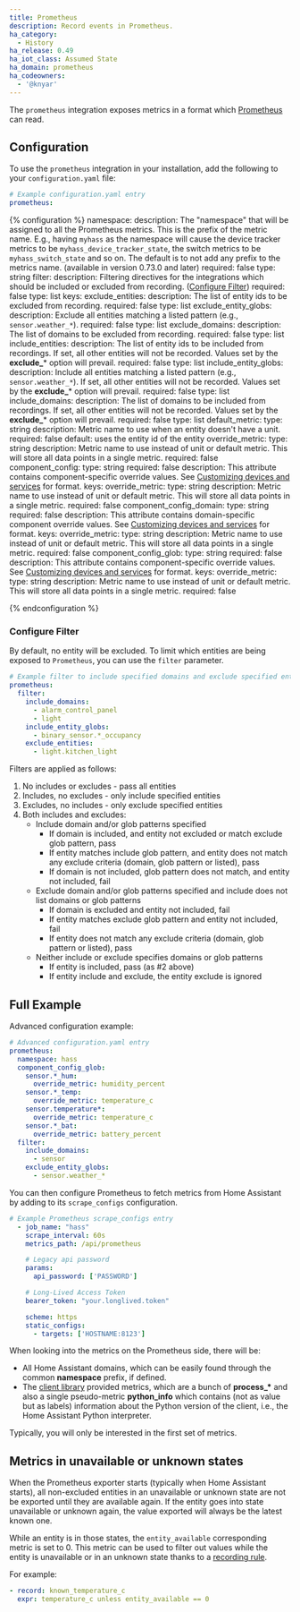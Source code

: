 ```yaml
---
title: Prometheus
description: Record events in Prometheus.
ha_category:
  - History
ha_release: 0.49
ha_iot_class: Assumed State
ha_domain: prometheus
ha_codeowners:
  - '@knyar'
---
```


The `prometheus` integration exposes metrics in a format which [Prometheus](https://prometheus.io/) can read.

## Configuration

To use the `prometheus` integration in your installation, add the following to your `configuration.yaml` file:

```yaml
# Example configuration.yaml entry
prometheus:
```

{% configuration %}
namespace:
  description: The "namespace" that will be assigned to all the Prometheus metrics. This is the prefix of the metric name. E.g., having `myhass` as the namespace will cause the device tracker metrics to be `myhass_device_tracker_state`, the switch metrics to be `myhass_switch_state` and so on. The default is to not add any prefix to the metrics name. (available in version 0.73.0 and later)
  required: false
  type: string
filter:
  description: Filtering directives for the integrations which should be included or excluded from recording. ([Configure Filter](#configure-filter))
  required: false
  type: list
  keys:
    exclude_entities:
      description: The list of entity ids to be excluded from recording.
      required: false
      type: list
    exclude_entity_globs:
      description: Exclude all entities matching a listed pattern (e.g., `sensor.weather_*`).
      required: false
      type: list
    exclude_domains:
      description: The list of domains to be excluded from recording.
      required: false
      type: list
    include_entities:
      description: The list of entity ids to be included from recordings. If set, all other entities will not be recorded. Values set by the **exclude_*** option will prevail.
      required: false
      type: list
    include_entity_globs:
      description: Include all entities matching a listed pattern (e.g., `sensor.weather_*`). If set, all other entities will not be recorded. Values set by the **exclude_*** option will prevail.
      required: false
      type: list
    include_domains:
      description: The list of domains to be included from recordings. If set, all other entities will not be recorded. Values set by the **exclude_*** option will prevail.
      required: false
      type: list
default_metric:
  type: string
  description: Metric name to use when an entity doesn't have a unit.
  required: false
  default: uses the entity id of the entity
override_metric:
  type: string
  description: Metric name to use instead of unit or default metric. This will store all data points in a single metric.
  required: false
component_config:
  type: string
  required: false
  description: This attribute contains component-specific override values. See [Customizing devices and services](/getting-started/customizing-devices/) for format.
  keys:
    override_metric:
      type: string
      description: Metric name to use instead of unit or default metric. This will store all data points in a single metric.
      required: false
component_config_domain:
  type: string
  required: false
  description: This attribute contains domain-specific component override values. See [Customizing devices and services](/getting-started/customizing-devices/) for format.
  keys:
    override_metric:
      type: string
      description: Metric name to use instead of unit or default metric. This will store all data points in a single metric.
      required: false
component_config_glob:
  type: string
  required: false
  description: This attribute contains component-specific override values. See [Customizing devices and services](/getting-started/customizing-devices/) for format.
  keys:
    override_metric:
      type: string
      description: Metric name to use instead of unit or default metric. This will store all data points in a single metric.
      required: false

{% endconfiguration %}

### Configure Filter

By default, no entity will be excluded. To limit which entities are being exposed to `Prometheus`, you can use the `filter` parameter.

```yaml
# Example filter to include specified domains and exclude specified entities
prometheus:
  filter:
    include_domains:
      - alarm_control_panel
      - light
    include_entity_globs:
      - binary_sensor.*_occupancy
    exclude_entities:
      - light.kitchen_light
```

Filters are applied as follows:

1. No includes or excludes - pass all entities
2. Includes, no excludes - only include specified entities
3. Excludes, no includes - only exclude specified entities
4. Both includes and excludes:
   - Include domain and/or glob patterns specified
      - If domain is included, and entity not excluded or match exclude glob pattern, pass
      - If entity matches include glob pattern, and entity does not match any exclude criteria (domain, glob pattern or listed), pass
      - If domain is not included, glob pattern does not match, and entity not included, fail
   - Exclude domain and/or glob patterns specified and include does not list domains or glob patterns
      - If domain is excluded and entity not included, fail
      - If entity matches exclude glob pattern and entity not included, fail
      - If entity does not match any exclude criteria (domain, glob pattern or listed), pass
   - Neither include or exclude specifies domains or glob patterns
      - If entity is included, pass (as #2 above)
      - If entity include and exclude, the entity exclude is ignored

## Full Example

Advanced configuration example:

```yaml
# Advanced configuration.yaml entry
prometheus:
  namespace: hass
  component_config_glob:
    sensor.*_hum:
      override_metric: humidity_percent
    sensor.*_temp:
      override_metric: temperature_c
    sensor.temperature*:
      override_metric: temperature_c
    sensor.*_bat:
      override_metric: battery_percent
  filter:
    include_domains:
      - sensor
    exclude_entity_globs:
      - sensor.weather_*
```

You can then configure Prometheus to fetch metrics from Home Assistant by adding to its `scrape_configs` configuration.

```yaml
# Example Prometheus scrape_configs entry
  - job_name: "hass"
    scrape_interval: 60s
    metrics_path: /api/prometheus

    # Legacy api password
    params:
      api_password: ['PASSWORD']

    # Long-Lived Access Token
    bearer_token: "your.longlived.token"

    scheme: https
    static_configs:
      - targets: ['HOSTNAME:8123']
```

When looking into the metrics on the Prometheus side, there will be:

- All Home Assistant domains, which can be easily found through the common **namespace** prefix, if defined.
- The [client library](https://github.com/prometheus/client_python) provided metrics, which are a bunch of **process_\*** and also a single pseudo-metric **python_info** which contains (not as value but as labels) information about the Python version of the client, i.e., the Home Assistant Python interpreter.
  
Typically, you will only be interested in the first set of metrics.

## Metrics in unavailable or unknown states

When the Prometheus exporter starts (typically when Home Assistant starts), all non-excluded entities in an unavailable or unknown state are not be exported until they are available again. If the entity goes into state unavailable or unknown again, the value exported will always be the latest known one.

While an entity is in those states, the `entity_available` corresponding metric is set to 0. This metric can be used to filter out values while the entity is unavailable or in an unknown state thanks to a [recording rule](https://prometheus.io/docs/prometheus/latest/configuration/recording_rules/).

For example:

```yaml
- record: known_temperature_c
  expr: temperature_c unless entity_available == 0
```
